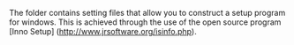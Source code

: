 The folder contains setting files that allow you to construct a setup program for windows. This is achieved through the use of the open source program [Inno Setup] (http://www.jrsoftware.org/isinfo.php).